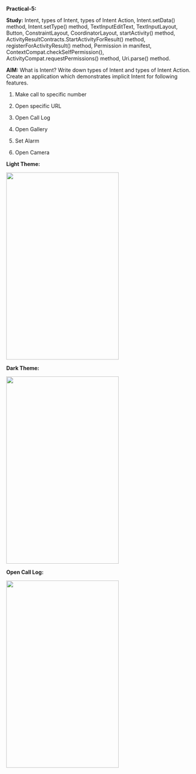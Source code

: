 **Practical-5:**


**Study:** Intent, types of Intent, types of Intent Action, Intent.setData() method, Intent.setType() method, TextInputEditText, TextInputLayout, Button, ConstraintLayout, CoordinatorLayout, startActivity() method, ActivityResultContracts.StartActivityForResult() method, registerForActivityResult() method, Permission in manifest, ContextCompat.checkSelfPermission(), ActivityCompat.requestPermissions() method, Uri.parse() method.


**AIM:** What is Intent? Write down types of Intent and types of Intent Action. Create an application which demonstrates implicit Intent for following features. 

1. Make call to specific number

2. Open specific URL

3. Open Call Log

4. Open Gallery

5. Set Alarm

6. Open Camera

**Light Theme:**

<img src="https://github.com/rutviprajapati16/MAD_Practical5_21012011123/assets/97946004/07af0fae-2cd5-47ee-acd3-03522bc8d87e" height="500" width="300">


**Dark Theme:**


<img src="https://github.com/rutviprajapati16/MAD_Practical5_21012011123/assets/97946004/72b32dfe-9638-485e-a580-9c55c0cec7c0" height="500" width="300">


**Open Call Log:**

<img src="https://github.com/rutviprajapati16/MAD_Practical5_21012011123/assets/97946004/964f123f-f9a3-4732-b4a4-de42bb2b71ef" height="500" width="300">


